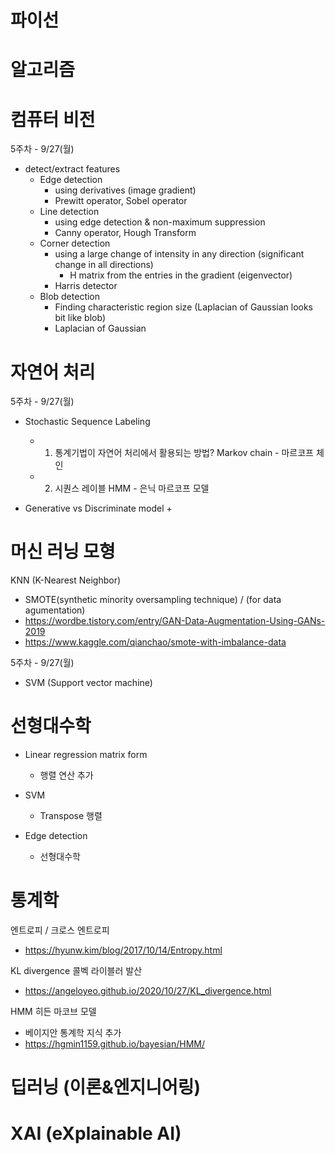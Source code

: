
# 파이선


# 알고리즘 


# 컴퓨터 비전

5주차 - 9/27(월)

+ detect/extract features
  + Edge detection
    + using derivatives (image gradient)
    + Prewitt operator, Sobel operator
  + Line detection
    + using edge detection & non-maximum suppression 
    + Canny operator, Hough Transform
  + Corner detection
    + using a large change of intensity in any direction (significant change in all directions)
      + H matrix from the entries in the gradient (eigenvector)
    + Harris detector 
  + Blob detection
    + Finding characteristic region size (Laplacian of Gaussian looks bit like blob)
    + Laplacian of Gaussian
    
# 자연어 처리 

5주차 - 9/27(월)

+ Stochastic Sequence Labeling
  + 1. 통계기법이 자연어 처리에서 활용되는 방법? Markov chain - 마르코프 체인
  + 2. 시퀀스 레이블 HMM   - 은닉 마르코프 모델 

+ Generative vs Discriminate model 
  + 
  


# 머신 러닝 모형

KNN (K-Nearest Neighbor)
  + SMOTE(synthetic minority oversampling technique) / (for data agumentation)
  + https://wordbe.tistory.com/entry/GAN-Data-Augmentation-Using-GANs-2019
  + https://www.kaggle.com/qianchao/smote-with-imbalance-data

5주차 - 9/27(월)
+ SVM (Support vector machine) 


# 선형대수학 

+ Linear regression matrix form
  + 행렬 연산 추가 
 
+ SVM 
  + Transpose 행렬

+ Edge detection 
  + 선형대수학  

# 통계학 

엔트로피 / 크로스 엔트로피
+ https://hyunw.kim/blog/2017/10/14/Entropy.html

KL divergence 콜벡 라이블러 발산 
+ https://angeloyeo.github.io/2020/10/27/KL_divergence.html

HMM 히든 마코브 모델
+ 베이지안 통계학 지식 추가 
+ https://hgmin1159.github.io/bayesian/HMM/


# 딥러닝 (이론&엔지니어링) 

# XAI (eXplainable AI)

